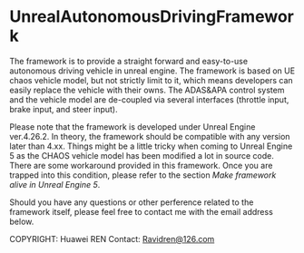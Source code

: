 # UnrealAutonomousDrivingFramework
The framework is to provide a straight forward and easy-to-use autonomous driving vehicle in unreal engine. The framework is based on UE chaos vehicle model, but not strictly limit to it, which means developers can easily replace the vehicle with their owns. The ADAS&APA control system and the vehicle model are de-coupled via several interfaces (throttle input, brake input, and steer input).

Please note that the framework is developed under Unreal Engine ver.4.26.2. In theory, the framework should be compatible with any version later than 4.xx. Things might be a little tricky when coming to Unreal Engine 5 as the CHAOS vehicle model has been modified a lot in source code. There are some workaround provided in this framework. Once you are trapped into this condition, please refer to the section *Make framework alive in Unreal Engine 5*.

Should you have any questions or other perference related to the framework itself, please feel free to contact me with the email address below.

COPYRIGHT: Huawei REN
Contact: Ravidren@126.com
